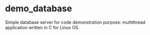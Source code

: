 # demo_database
Simple database server for code demonstration purpose: multithread application written in C for Linux OS.
